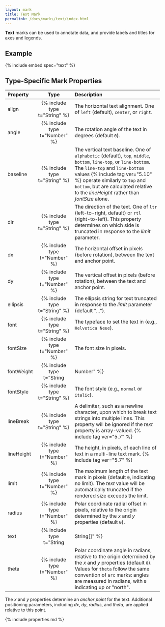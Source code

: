 ```yaml
---
layout: mark
title: Text Mark
permalink: /docs/marks/text/index.html
---
```


**Text** marks can be used to annotate data, and provide labels and titles for axes and legends.

## Example

{% include embed spec="text" %}

## Type-Specific Mark Properties

| Property            | Type                           | Description   |
| :------------------ | :----------------------------: | :------------ |
| align               | {% include type t="String" %}  | The horizontal text alignment. One of `left` (default), `center`, or `right`. |
| angle               | {% include type t="Number" %}  | The rotation angle of the text in degrees (default `0`). |
| baseline            | {% include type t="String" %}  | The vertical text baseline. One of `alphabetic` (default), `top`, `middle`, `bottom`, `line-top`, or `line-bottom`. The `line-top` and `line-bottom` values {% include tag ver="5.10" %} operate similarly to `top` and `bottom`, but are calculated relative to the *lineHeight* rather than *fontSize* alone.|
| dir                 | {% include type t="String" %}  | The direction of the text. One of `ltr` (left-to-right, default) or `rtl` (right-to-left). This property determines on which side is truncated in response to the _limit_ parameter. |
| dx                  | {% include type t="Number" %}  | The horizontal offset in pixels (before rotation), between the text and anchor point. |
| dy                  | {% include type t="Number" %}  | The vertical offset in pixels (before rotation), between the text and anchor point. |
| ellipsis            | {% include type t="String" %}  | The ellipsis string for text truncated in response to the _limit_ parameter (default "&hellip;"). |
| font                | {% include type t="String" %}  | The typeface to set the text in (e.g., `Helvetica Neue`). |
| fontSize            | {% include type t="Number" %}  | The font size in pixels. |
| fontWeight          | {% include type t="String|Number" %}  | The font weight (e.g., `normal` or `bold`). |
| fontStyle           | {% include type t="String" %}  | The font style (e.g., `normal` or `italic`). |
| lineBreak           | {% include type t="String" %}  | A delimiter, such as a newline character, upon which to break text strings into multiple lines. This property will be ignored if the *text* property is array-valued. {% include tag ver="5.7" %} |
| lineHeight          | {% include type t="Number" %}  | The height, in pixels, of each line of text in a multi-line text mark. {% include tag ver="5.7" %} |
| limit               | {% include type t="Number" %}  | The maximum length of the text mark in pixels (default `0`, indicating no limit). The _text_ value will be automatically truncated if the rendered size exceeds the limit. |
| radius              | {% include type t="Number" %}  | Polar coordinate radial offset in pixels, relative to the origin determined by the _x_ and _y_ properties (default `0`). |
| text                | {% include type t="String|String[]" %}  | The text to display. This text may be truncated if the rendered length of the text exceeds the _limit_ parameter. For versions {% include tag ver="5.7" %}, a string array specifies multiple lines of text. |
| theta               | {% include type t="Number" %}  | Polar coordinate angle in radians, relative to the origin determined by the _x_ and _y_ properties (default `0`). Values for `theta` follow the same convention of `arc` marks: angles are measured in radians, with `0` indicating up or "north". |

The _x_ and _y_ properties determine an _anchor point_ for the text. Additional positioning parameters, including _dx_, _dy_, _radius_, and _theta_, are applied relative to this point.

{% include properties.md %}
